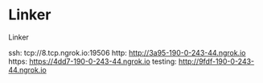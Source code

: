 # Linker
Linker

ssh: tcp://8.tcp.ngrok.io:19506 
http: http://3a95-190-0-243-44.ngrok.io 
https: https://4dd7-190-0-243-44.ngrok.io 
testing: http://9fdf-190-0-243-44.ngrok.io 